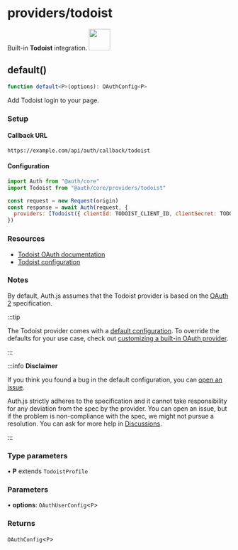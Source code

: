 # providers/todoist

<div style={{backgroundColor: "#000", display: "flex", justifyContent: "space-between", color: "#fff", padding: 16}}>
<span>Built-in <b>Todoist</b> integration.</span>
<a href="https://www.todoist.com/">
  <img style={{display: "block"}} src="https://authjs.dev/img/providers/todoist.svg" height="48" />
</a>
</div>

## default()

```ts
function default<P>(options): OAuthConfig<P>
```

Add Todoist login to your page.

### Setup

#### Callback URL
```
https://example.com/api/auth/callback/todoist
```

#### Configuration
```js
import Auth from "@auth/core"
import Todoist from "@auth/core/providers/todoist"

const request = new Request(origin)
const response = await Auth(request, {
  providers: [Todoist({ clientId: TODOIST_CLIENT_ID, clientSecret: TODOIST_CLIENT_SECRET })],
})
```

### Resources

- [Todoist OAuth documentation](https://developer.todoist.com/guides/#oauth)
- [Todoist configuration](https://developer.todoist.com/appconsole.html)

### Notes

By default, Auth.js assumes that the Todoist provider is
based on the [OAuth 2](https://www.rfc-editor.org/rfc/rfc6749.html) specification.

:::tip

The Todoist provider comes with a [default configuration](https://github.com/nextauthjs/next-auth/blob/main/packages/core/src/providers/todoist.ts).
To override the defaults for your use case, check out [customizing a built-in OAuth provider](https://authjs.dev/guides/providers/custom-provider#override-default-options).

:::

:::info **Disclaimer**

If you think you found a bug in the default configuration, you can [open an issue](https://authjs.dev/new/provider-issue).

Auth.js strictly adheres to the specification and it cannot take responsibility for any deviation from
the spec by the provider. You can open an issue, but if the problem is non-compliance with the spec,
we might not pursue a resolution. You can ask for more help in [Discussions](https://authjs.dev/new/github-discussions).

:::

### Type parameters

• **P** extends `TodoistProfile`

### Parameters

• **options**: `OAuthUserConfig`\<`P`\>

### Returns

`OAuthConfig`\<`P`\>
